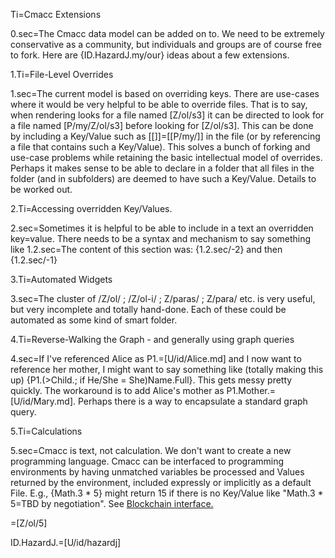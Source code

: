 Ti=Cmacc Extensions

0.sec=The Cmacc data model can be added on to.  We need to be extremely conservative as a community, but individuals and groups are of course free to fork.  Here are {ID.HazardJ.my/our} ideas about a few extensions.
 
1.Ti=File-Level Overrides

1.sec=The current model is based on overriding keys.  There are use-cases where it would be very helpful to be able to override files.  That is to say, when rendering looks for a file named [Z/ol/s3] it can be directed to look for a file named [P/my/Z/ol/s3] before looking for [Z/ol/s3].  This can be done by including a Key/Value such as [[]]=[[P/my/]] in the file (or by referencing a file that contains such a Key/Value).   This solves a bunch of forking and use-case problems while retaining the basic intellectual model of overrides. Perhaps it makes sense to be able to declare in a folder that all files in the folder (and in subfolders) are deemed to have such a Key/Value.   Details to be worked out. 

2.Ti=Accessing overridden Key/Values.

2.sec=Sometimes it is helpful to be able to include in a text an overridden key=value.  There needs to be a syntax and mechanism to say something like 1.2.sec=The content of this section was: {1.2.sec/-2} and then {1.2.sec/-1}

3.Ti=Automated Widgets

3.sec=The cluster of /Z/ol/ ; /Z/ol-i/ ; Z/paras/ ; Z/para/  etc. is very useful, but very incomplete and totally hand-done.  Each of these could be automated as some kind of smart folder.  

4.Ti=Reverse-Walking the Graph - and generally using graph queries

4.sec=If I've referenced Alice as P1.=[U/id/Alice.md] and I now want to reference her mother, I might want to say something like (totally making this up) {P1.(>Child.; if He/She = She)Name.Full}.  This gets messy pretty quickly. The workaround is to add Alice's mother as P1.Mother.=[U/id/Mary.md].   Perhaps there is a way to encapsulate a standard graph query.

5.Ti=Calculations

5.sec=Cmacc is text, not calculation.  We don't want to create a new programming language.  Cmacc can be interfaced to programming environments by having unmatched variables be processed and Values returned by the environment, included expressly or implicitly as a default File.  E.g., {Math.3 * 5} might return 15 if there is no Key/Value like "Math.3 * 5=TBD by negotiation".     See <a href="index.php?action=list&file=S/Sandbox/Blockchain/">Blockchain interface.</a>

=[Z/ol/5]

ID.HazardJ.=[U/id/hazardj]
